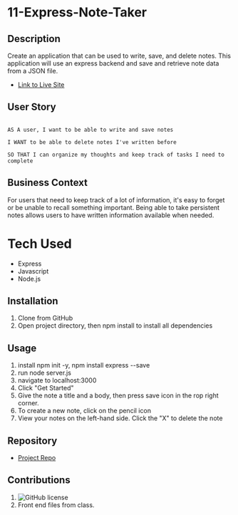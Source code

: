 # 11-Express-Note-Taker

## Description

Create an application that can be used to write, save, and delete notes. This application will use an express backend and save and retrieve note data from a JSON file.

- [Link to Live Site]()

## User Story
```

AS A user, I want to be able to write and save notes

I WANT to be able to delete notes I've written before

SO THAT I can organize my thoughts and keep track of tasks I need to complete
```

## Business Context

For users that need to keep track of a lot of information, it's easy to forget or be unable to recall something important. Being able to take persistent notes allows users to have written information available when needed.

# Tech Used
- Express
- Javascript
- Node.js

## Installation
1. Clone from GitHub
2. Open project directory, then npm install to install all dependencies 

## Usage
1. install npm init -y, npm install express --save
2. run node server.js
3. navigate to localhost:3000
4. Click "Get Started"
5. Give the note a title and a body, then press save icon in the rop right corner. 
6. To create a new note, click on the pencil icon
7. View your notes on the left-hand side. Click the "X" to delete the note

## Repository

  - [Project Repo](https://github.com/EdenKhaos/11-Express-Note-Taker)

## Contributions
1. ![GitHub license](https://img.shields.io/badge/Made%20by-%40EdenKhaos-orange)
2. Front end files from class. 

